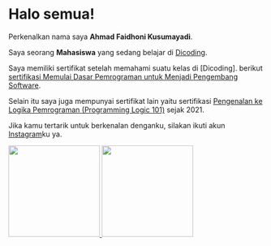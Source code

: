 # Halo semua! 

Perkenalkan nama saya **Ahmad Faidhoni Kusumayadi**.

Saya seorang **Mahasiswa** yang sedang belajar di [Dicoding](https://www.dicoding.com/).

Saya memiliki sertifikat setelah memahami suatu kelas di [Dicoding]. berikut [sertifikasi Memulai Dasar Pemrograman untuk Menjadi Pengembang
Software](https://github.com/Ahmadfaidhoni/ahmadfaidhoni/files/8039031/sertifikat_course_237_563067_090222121303.pdf).

Selain itu saya juga mempunyai sertifikat lain yaitu sertifikasi [Pengenalan ke Logika Pemrograman (Programming Logic 101)](https://github.com/Ahmadfaidhoni/ahmadfaidhoni/files/8039047/sertifikat_course_302_563067_090222193256.pdf)
sejak 2021.

Jika kamu tertarik untuk berkenalan denganku, silakan ikuti akun [Instagram](https://www.instagram.com/ahmadfaidhonii/)ku ya.

<p align="left">
<a href="https://github.com/ahmadfaidhoni">
  <img height="180em" src="https://github-readme-stats-eight-theta.vercel.app/api?username=gilangadhan&show_icons=true&theme=algolia&include_all_commits=true&count_private=true"/>
  <img height="180em" src="https://github-readme-stats-eight-theta.vercel.app/api/top-langs/?username=gilangadhan&layout=compact&langs_count=8&theme=algolia"/>
</a>
</p>
